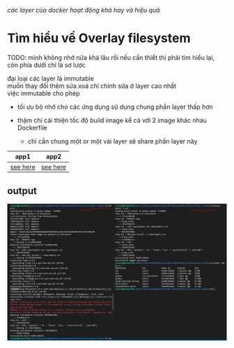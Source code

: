 _các layer của docker hoạt động khá hay và hiệu quả_

# Tìm hiểu về Overlay filesystem

TODO: mình không nhớ nữa khá lâu rồi nếu cần thiết thì phải tìm hiểu lại, còn phía dưới chỉ là sơ lược

đại loại các layer là immutable <br>
muốn thay đổi thêm sửa xoá chỉ chỉnh sửa ở layer cao nhất <br>
việc immutable cho phép

- tối ưu bộ nhớ cho các ứng dụng sử dụng chung phần layer thấp hơn
- thậm chí cải thiện tốc độ build image kể cả với 2 image khác nhau Dockerfile

  - chỉ cần chung một or một vài layer sẽ share phần layer này

| app1                | app2                |
| ------------------- | ------------------- |
| [see here](./app1/) | [see here](./app2/) |

##  output

![](./img/docker-layers-log.PNG)
